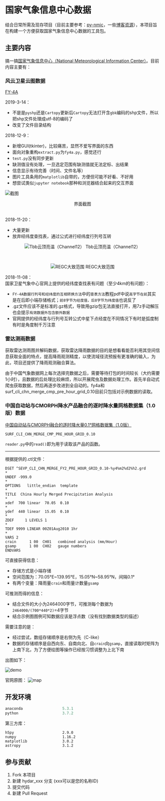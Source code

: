 # 国家气象信息中心数据

结合日常所需及现存项目（目前主要参考：[py-nmic](https://github.com/Mo-Dabao/pyNMIC)，一些[博客资源](https://blog.csdn.net/qq_21567935/article/details/88828112)），本项目旨在构建一个方便获取国家气象信息中心数据的工具包。

## 主要内容

搞一搞[国家气象信息中心（National Meteorological Information Center）](https://data.cma.cn/)。目前内容主要有：

### 风云卫星云图数据

[FY-4A](./FY4A)

2019-3-14：
- 不是是`pyshp`还是`Cartopy`更新后`Cartopy`无法打开含`gbk`编码的shp文件，所以把shp文件处理成utf-8的编码了
- 改变了文件目录结构

2018-12-9：
- 新增GUI(tkinter)，比较痛苦，显然不爱写界面的东西
- 面向对象重构`extract.py`为`fy4a.py`，感觉还行
- `test.py`没有同步更新
- 缺测值没有处理，一旦选定范围有缺测值就无法定标、出结果
- 信息显示有待完善（时间、文件名等）
- 图片工具条用的`matplotlib`自带的，方便但可能不好看、不好用
- 想尝试类似`jupyter notebook`那种和浏览器结合起来的交互界面

![截图](../data/fy4a/截图.png)
<center>界面截图</center><br>


2018-11-20：<br>
- 大量更新
- 放弃经纬度查找表，通过公式进行经纬度行列号互转

<center>

![Tbb云顶亮温（Channel12）](../data/fy4a/Tbb云顶亮温（Channel12）.png)
Tbb云顶亮温（Channel12）</center><br>
<center>

![REGC大致范围](../data/fy4a/REGC大致范围.png)
REGC大致范围</center>


2018-11-08：<br>
国家卫星气象中心官网上提供的经纬度查找表有问题（至少4km的有问题）：
- `FY-4A数据行列号和经纬度的互相转换方法`中的`查表方法`教程pdf中说`高字节在前`其实是在后即小端存储格式；`前8字节为经度值，后8字节为纬度值`也说反了
- .gz文件应该不是标准的.gz格式，导致用gzip包无法直接打开，用7z手动解压也会提示`有效数据外包含额外数据`
- 官网提供的经纬度与行列号互转公式中星下点经度在不同情况下有时是弧度制有时是角度制千万注意

### 雷达测雨数据

获取雷达测雨图并解码数据，获取雷达降雨数据的目的是想看看能否利用其空间信息获取全面的特点，提高降雨观测精度，以使流域径流预报有更准确的输入，为此，项目还提供了降雨观测融合算法。

由于中国气象数据网上每次选择完数据之后，需要等待打包的时间较长（大约需要1小时），且数据的后处理比较麻烦，所以开展爬虫及数据处理工作。首先半自动式爬虫获取数据，然后再逐步改进到全自动的。fy4a和surf_cli_chn_merge_cmp_pre_hour_grid_0.10目前只包括对示例数据的读取。

### 中国自动站与CMORPH降水产品融合的逐时降水量网格数据集（1.0版）数据

 [中国自动站与CMORPH融合的逐时降水量0.1°网格数据集（1.0版）](http://data.cma.cn/data/cdcdetail/dataCode/SEVP_CLI_CHN_MERGE_CMP_PRE_HOUR_GRID_0.10.html)

`SURF_CLI_CHN_MERGE_CMP_PRE_HOUR_GRID_0.10`

`reader.py`中的`read()`即为用于读取该产品的函数。

---

根据提供的.ctl文件：
```
DSET ^SEVP_CLI_CHN_MERGE_FY2_PRE_HOUR_GRID_0.10-%y4%m2%d2%h2.grd
*
UNDEF -999.0
*
OPTIONS   little_endian  template
*
TITLE  China Hourly Merged Precipitation Analysis
*
xdef  700 linear  70.05  0.10
*
ydef  440 linear  15.05  0.10 
*
ZDEF     1 LEVELS 1  
*
TDEF 9999 LINEAR 00Z01Aug2010 1hr 
*
VARS 2                           
crain      1 00  CH01   combined analysis (mm/Hour)
gsamp      1 00  CH02   gauge numbers
ENDVARS
```

可直接获得信息：
- 存储方式是小端存储
- 空间范围为：70.05°E\~139.95°E，15.05°N\~58.95°N，间隔0.1°
- 有两个变量：降雨量`crain`和雨量计数量`gsamp`

可推测而得的信息：
- 结合文件的大小为2464000字节，可推测每个数据为`2464000/(700*440*2)`=4字节
- 结合示例图图例可知数据应该是浮点数（没有找到数据类型的描述）

需要注意的是：
- 经过尝试，数组存储顺序是右侧为先（C-like）
- 数据的存储顺序是自西向东、自南向北、自`crain`向`gsamp`，直接读取时矩阵为上南下北，为了方便绘图等操作已经按习惯调整为上北下南

出图如下：

![demo](../data/surf_cli_chn_merge_cmp_pre_hour_grid_0.10/demo.png)

官网原图：
![map](../data/surf_cli_chn_merge_cmp_pre_hour_grid_0.10/surf_cli_chn_merge_cmp_pre_hour_grid_0.10SURF_CLI_CHN_MERGE_CMP_PRE_HOUR_GRID_0.10-2018081707.gif)

## 开发环境

``` python
anaconda                  5.3.1
python                    3.7.2
```

第三方库：

``` python库
h5py                      2.9.0
numpy                     1.16.2
matplotlib                3.0.2
astropy                   3.1.2
```

## 参与贡献

1. Fork 本项目
2. 新建 hydar_xxx 分支 (xxx可以是您的名称ID)
3. 提交代码
4. 新建 Pull Request
